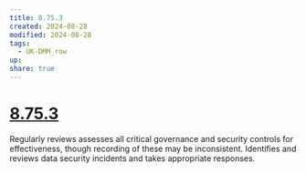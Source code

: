```yaml
---
title: 8.75.3
created: 2024-08-28
modified: 2024-08-28
tags:
  - UK-DMM_row
up: 
share: true
---
```

# [8.75.3](8.75.3.md)

Regularly reviews assesses all critical governance and security controls for effectiveness, though recording of these may be inconsistent. Identifies and reviews data security incidents and takes appropriate responses.
